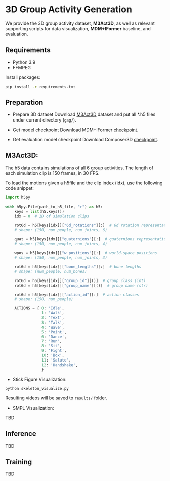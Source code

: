# 3D Group Activity Generation

We provide the 3D group activity dataset, **M3Act3D**, as well as relevant supporting scripts for data visualization, **MDM+IFormer** baseline, and evaluation.

## Requirements

- Python 3.9
- FFMPEG

Install packages:
```bash
pip install -r requirements.txt
```

## Preparation

- Prepare 3D dataset
Download [M3Act3D](https://tally.so/r/wvLN60) dataset and put all *.h5 files under current directory (`gag/`).

- Get model checkpoint
Download MDM+IFormer [checkpoint](https://github.com/cjerry1243/M3Act/tree/master/gag).

- Get evaluation model checkpoint
Download Composer3D [checkpoint](https://github.com/cjerry1243/M3Act/tree/master/gag).


## M3Act3D:

The h5 data contains simulations of all 6 group activities. The length of each simulation clip is 150 frames, in 30 FPS.

To load the motions given a h5file  and the clip index (idx), use the following code snippet:

```python
import h5py

with h5py.File(path_to_h5_file, "r") as h5:
    keys = list(h5.keys())
    idx = 0  # ID of simulation clips

    rot6d = h5[keys[idx]]["6d_rotations"][:]  # 6d rotation representation
    # shape: (150, num_people, num_joints, 6)

    quat = h5[keys[idx]]["quaternions"][:]  # quaternions representation
    # shape: (150, num_people, num_joints, 4)

    wpos = h5[keys[idx]]["w_positions"][:]  # world-space positions
    # shape: (150, num_people, num_joints, 3)

    rot6d = h5[keys[idx]]["bone_lengths"][:]  # bone lengths
    # shape: (num_people, num_bones)

    rot6d = h5[keys[idx]]["group_id"][()]  # group class (int)
    rot6d = h5[keys[idx]]["group_name"][()]  # group name (str)

    rot6d = h5[keys[idx]]["action_id"][:]  # action classes
    # shape: (150, num_people)

    ACTIONS = { 0: 'Idle',
                1: 'Walk',
                2: 'Text',
                3: 'Talk',
                4: 'Wave',
                5: 'Point',
                6: 'Dance',
                7: 'Run',
                8: 'Sit',
                9: 'Fight',
                10: 'Box',
                11: 'Salute',
                12: 'Handshake',
                }
```


- Stick Figure Visualization:  

```bash
python skeleton_visualize.py
```

Resulting videos will be saved to `results/` folder.


- SMPL Visualization:  

TBD

## Inference

TBD

## Training

TBD
